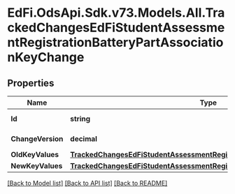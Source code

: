# EdFi.OdsApi.Sdk.v73.Models.All.TrackedChangesEdFiStudentAssessmentRegistrationBatteryPartAssociationKeyChange

## Properties

Name | Type | Description | Notes
------------ | ------------- | ------------- | -------------
**Id** | **string** | Resource identifier | [optional] 
**ChangeVersion** | **decimal** | Change version | [optional] 
**OldKeyValues** | [**TrackedChangesEdFiStudentAssessmentRegistrationBatteryPartAssociationKey**](TrackedChangesEdFiStudentAssessmentRegistrationBatteryPartAssociationKey.md) |  | [optional] 
**NewKeyValues** | [**TrackedChangesEdFiStudentAssessmentRegistrationBatteryPartAssociationKey**](TrackedChangesEdFiStudentAssessmentRegistrationBatteryPartAssociationKey.md) |  | [optional] 

[[Back to Model list]](../../README.md#documentation-for-models) [[Back to API list]](../../README.md#documentation-for-api-endpoints) [[Back to README]](../../README.md)

